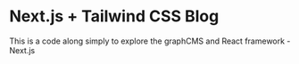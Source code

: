 # Next.js + Tailwind CSS Blog


This is a code along simply to explore the graphCMS and React framework - Next.js

